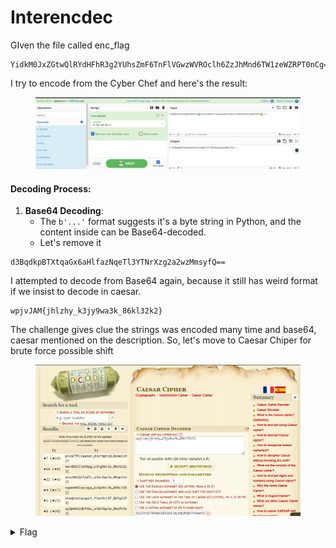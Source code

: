 # Interencdec

GIven the file called enc\_flag

```
YidkM0JxZGtwQlRYdHFhR3g2YUhsZmF6TnFlVGwzWVROclh6ZzJhMnd6TW1zeWZRPT0nCg==
```

I try to encode from the Cyber Chef and here's the result:

<figure><img src="../../../../.gitbook/assets/image.png" alt=""><figcaption></figcaption></figure>

#### Decoding Process:

1. **Base64 Decoding**:
   * The `b'...'` format suggests it's a byte string in Python, and the content inside can be Base64-decoded.
   * Let's remove it

```
d3BqdkpBTXtqaGx6aHlfazNqeTl3YTNrXzg2a2wzMmsyfQ==
```

I attempted to decode from Base64 again, because it still has weird format if we insist to decode in caesar.

```
wpjvJAM{jhlzhy_k3jy9wa3k_86kl32k2}
```

The challenge gives clue the strings was encoded many time and base64, caesar mentioned on the description. So, let's move to Caesar Chiper for brute force possible shift

<figure><img src="../../../../.gitbook/assets/image (1).png" alt=""><figcaption></figcaption></figure>

<details>

<summary>Flag</summary>

picoCTF{caesar\_d3cr9pt3d\_86de32d2}

</details>

